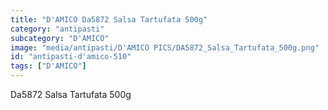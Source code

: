 ```yaml
---
title: "D'AMICO Da5872 Salsa Tartufata 500g"
category: "antipasti"
subcategory: "D'AMICO"
image: "media/antipasti/D'AMICO PICS/DA5872_Salsa_Tartufata_500g.png"
id: "antipasti-d'amico-510"
tags: ["D'AMICO"]
---
```


Da5872 Salsa Tartufata 500g
